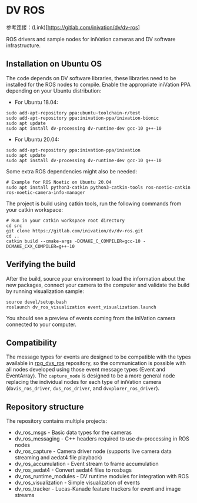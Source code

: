 # DV ROS

参考连接：(Link)[https://gitlab.com/inivation/dv/dv-ros]

ROS drivers and sample nodes for iniVation cameras and DV software infrastructure.

## Installation on Ubuntu OS

The code depends on DV software libraries, these libraries need to be installed for the ROS nodes to compile.
Enable the appropriate iniVation PPA depending on your Ubuntu distribution:

* For Ubuntu 18.04:
```
sudo add-apt-repository ppa:ubuntu-toolchain-r/test
sudo add-apt-repository ppa:inivation-ppa/inivation-bionic
sudo apt update
sudo apt install dv-processing dv-runtime-dev gcc-10 g++-10
```

* For Ubuntu 20.04:
```
sudo add-apt-repository ppa:inivation-ppa/inivation
sudo apt update
sudo apt install dv-processing dv-runtime-dev gcc-10 g++-10
```

Some extra ROS dependencies might also be needed:
```
# Example for ROS Noetic on Ubuntu 20.04
sudo apt install python3-catkin python3-catkin-tools ros-noetic-catkin ros-noetic-camera-info-manager
```

The project is build using catkin tools, run the following commands from your catkin workspace:
```
# Run in your catkin workspace root directory
cd src
git clone https://gitlab.com/inivation/dv/dv-ros.git
cd ..
catkin build --cmake-args -DCMAKE_C_COMPILER=gcc-10 -DCMAKE_CXX_COMPILER=g++-10
```

## Verifying the build

After the build, source your environment to load the information about the new packages, connect your camera
to the computer and validate the build by running visualization sample:
```
source devel/setup.bash
roslaunch dv_ros_visualization event_visualization.launch
```

You should see a preview of events coming from the iniVation camera connected to your computer.

## Compatibility

The message types for events are designed to be compatible with the types available in
[rpg_dvs_ros](https://github.com/uzh-rpg/rpg_dvs_ros) repository, so the communication is possible with all nodes
developed using those event message types (Event and EventArray). The `capture_node` is designed to be a more general
node replacing the individual nodes for each type of iniVation camera (`davis_ros_driver`, `dvs_ros_driver`, and `dvxplorer_ros_driver`).

## Repository structure

The repository contains multiple projects:
* dv_ros_msgs - Basic data types for the cameras
* dv_ros_messaging - C++ headers required to use dv-processing in ROS nodes
* dv_ros_capture - Camera driver node (supports live camera data streaming and aedat4 file playback)
* dv_ros_accumulation - Event stream to frame accumulation
* dv_ros_aedat4 - Convert aedat4 files to rosbags
* dv_ros_runtime_modules - DV runtime modules for integration with ROS
* dv_ros_visualization - Simple visualization of events
* dv_ros_tracker - Lucas-Kanade feature trackers for event and image streams
